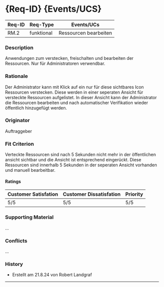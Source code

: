 # {Req-ID} {Events/UCS}

| Req-ID | Req-Type | Events/UCs          |
|--------|----------|---------------------|
| RM.2   |funktional|Ressourcen bearbeiten|

### Description
Anwendungen zum verstecken, freischalten und bearbeiten der Ressourcen.
Nur für Administratoren verwendbar.

### Rationale
Der Administrator kann mit Klick auf ein nur für diese sichtbares Icon Ressourcen verstecken.
Diese werden in einer seperaten Ansicht für versteckte Ressourcen aufgelistet.
In dieser Ansicht kann der Administrator die Ressourcen bearbeiten und nach automatischer Verifikation wieder öffentlich hinzugefügt werden.

### Originator
Auftraggeber

### Fit Criterion
Verteckte Ressourcen sind nach 5 Sekunden nicht mehr in der öffentlichen ansicht sichtbar und die Ansicht ist entsprechend eingerückt.
Diese Ressourcen sind innerhalb 5 Sekunden in der seperaten Ansicht vorhanden und manuell bearbeitbar.

#### Ratings
| Customer Satisfation | Customer Dissatisfation | Priority |
|----------------------|-------------------------|----------|
| 5/5                  | 5/5                     | 5/5      |

### Supporting Material
...

### Conflicts
...

### History
- Erstellt am 21.8.24 von Robert Landgraf

---
